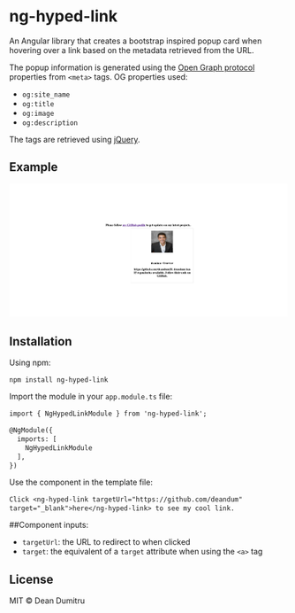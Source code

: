 # ng-hyped-link

An Angular library that creates a bootstrap inspired popup card when hovering over a link based on the metadata retrieved from the URL.

The popup information is generated using the [Open Graph protocol](https://ogp.me/) properties from `<meta>` tags. OG properties used:
- `og:site_name`
- `og:title`
- `og:image`
- `og:description`

The tags are retrieved using [jQuery](https://jquery.com/).


## Example
![](docs/ng-hyped-link-demo.png)


## Installation

Using npm:
```
npm install ng-hyped-link
```

Import the module in your `app.module.ts` file:
```angular2
import { NgHypedLinkModule } from 'ng-hyped-link';
```

```angular2
@NgModule({
  imports: [
    NgHypedLinkModule
  ],
})
```

Use the component in the template file:
```angular2html
Click <ng-hyped-link targetUrl="https://github.com/deandum" target="_blank">here</ng-hyped-link> to see my cool link.
```


##Component inputs:
- `targetUrl`: the URL to redirect to when clicked
- `target`: the equivalent of a `target` attribute when using the `<a>` tag


## License
MIT © Dean Dumitru
